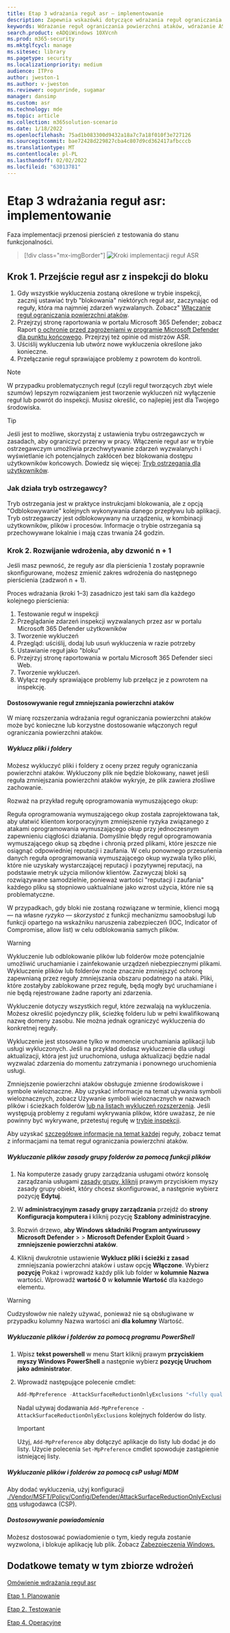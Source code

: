 ```yaml
---
title: Etap 3 wdrażania reguł asr — implementowanie
description: Zapewnia wskazówki dotyczące wdrażania reguł ograniczania powierzchni ataków.
keywords: Wdrażanie reguł ograniczania powierzchni ataków, wdrażanie ASR, włączanie reguł asr, konfigurowanie funkcji asr, systemu ochrony przed nieuprawnianiem hosta, reguł ochrony, reguł ochrony przed wykorzystywaniem luk, ochrony przed wykorzystywaniem, regułami wykorzystania luk, regułami zapobiegania powstawaniu przed wirusami, program Microsoft Defender for Endpoint, konfigurowanie reguł asr
search.product: eADQiWindows 10XVcnh
ms.prod: m365-security
ms.mktglfcycl: manage
ms.sitesec: library
ms.pagetype: security
ms.localizationpriority: medium
audience: ITPro
author: jweston-1
ms.author: v-jweston
ms.reviewer: oogunrinde, sugamar
manager: dansimp
ms.custom: asr
ms.technology: mde
ms.topic: article
ms.collection: m365solution-scenario
ms.date: 1/18/2022
ms.openlocfilehash: 75ad1b083300d9432a18a7c7a18f010f3e727126
ms.sourcegitcommit: bae72428d229827cba4c807d9cd362417afbcccb
ms.translationtype: MT
ms.contentlocale: pl-PL
ms.lasthandoff: 02/02/2022
ms.locfileid: "63013781"
---
```

# <a name="asr-rules-deployment-phase-3-implement"></a>Etap 3 wdrażania reguł asr: implementowanie

Faza implementacji przenosi pierścień z testowania do stanu funkcjonalności.

> [!div class="mx-imgBorder"]
> ![Kroki implementacji reguł ASR](images/asr-rules-implementation-steps.png)

## <a name="step-1-transition-asr-rules-from-audit-to-block"></a>Krok 1. Przejście reguł asr z inspekcji do bloku

1. Gdy wszystkie wykluczenia zostaną określone w trybie inspekcji, zacznij ustawiać tryb "blokowania" niektórych reguł asr, zaczynając od reguły, która ma najmniej zdarzeń wyzwalanych. Zobacz" [Włączanie reguł ograniczania powierzchni ataków](enable-attack-surface-reduction.md).
2. Przejrzyj stronę raportowania w portalu Microsoft 365 Defender; zobacz Raport [o ochronie przed zagrożeniami w programie Microsoft Defender dla punktu końcowego](threat-protection-reports.md). Przejrzyj też opinie od mistrzów ASR.
3. Uściślij wykluczenia lub utwórz nowe wykluczenia określone jako konieczne.
4. Przełączanie reguł sprawiające problemy z powrotem do kontroli.

  >[!Note]
  >W przypadku problematycznych reguł (czyli reguł tworzących zbyt wiele szumów) lepszym rozwiązaniem jest tworzenie wykluczeń niż wyłączenie reguł lub powrót do inspekcji. Musisz określić, co najlepiej jest dla Twojego środowiska.

  >[!Tip]
  >Jeśli jest to możliwe, skorzystaj z ustawienia trybu ostrzegawczych w zasadach, aby ograniczyć przerwy w pracy. Włączenie reguł asr w trybie ostrzegawczym umożliwia przechwytywanie zdarzeń wyzwalanych i wyświetlanie ich potencjalnych zakłóceń bez blokowania dostępu użytkowników końcowych. Dowiedz się więcej: [Tryb ostrzegania dla użytkowników](attack-surface-reduction.md#warn-mode-for-users).

### <a name="how-does-warn-mode-work"></a>Jak działa tryb ostrzegawcy?

Tryb ostrzegania jest w praktyce instrukcjami blokowania, ale z opcją "Odblokowywanie" kolejnych wykonywania danego przepływu lub aplikacji. Tryb ostrzegawczy jest odblokowywany na urządzeniu, w kombinacji użytkowników, plików i procesów. Informacje o trybie ostrzegania są przechowywane lokalnie i mają czas trwania 24 godzin.

### <a name="step-2-expand-deployment-to-ring-n--1"></a>Krok 2. Rozwijanie wdrożenia, aby dzwonić n + 1

Jeśli masz pewność, że reguły asr dla pierścienia 1 zostały poprawnie skonfigurowane, możesz zmienić zakres wdrożenia do następnego pierścienia (zadzwoń n + 1).

Proces wdrażania (kroki 1–3) zasadniczo jest taki sam dla każdego kolejnego pierścienia:

1. Testowanie reguł w inspekcji
2. Przeglądanie zdarzeń inspekcji wyzwalanych przez asr w portalu Microsoft 365 Defender użytkowników
3. Tworzenie wykluczeń
4. Przegląd: uściślij, dodaj lub usuń wykluczenia w razie potrzeby
5. Ustawianie reguł jako "bloku"
6. Przejrzyj stronę raportowania w portalu Microsoft 365 Defender sieci Web.
7. Tworzenie wykluczeń.
8. Wyłącz reguły sprawiające problemy lub przełącz je z powrotem na inspekcję.

#### <a name="customize-attack-surface-reduction-rules"></a>Dostosowywanie reguł zmniejszania powierzchni ataków

W miarę rozszerzania wdrażania reguł ograniczania powierzchni ataków może być konieczne lub korzystne dostosowanie włączonych reguł ograniczania powierzchni ataków.

##### <a name="exclude-files-and-folders"></a>Wyklucz pliki i foldery

Możesz wykluczyć pliki i foldery z oceny przez reguły ograniczania powierzchni ataków. Wykluczony plik nie będzie blokowany, nawet jeśli reguła zmniejszania powierzchni ataków wykryje, że plik zawiera złośliwe zachowanie.

Rozważ na przykład regułę oprogramowania wymuszającego okup:

Reguła oprogramowania wymuszającego okup została zaprojektowana tak, aby ułatwić klientom korporacyjnym zmniejszenie ryzyka związanego z atakami oprogramowania wymuszającego okup przy jednoczesnym zapewnieniu ciągłości działania. Domyślnie błędy reguł oprogramowania wymuszającego okup są zbędne i chronią przed plikami, które jeszcze nie osiągnąć odpowiedniej reputacji i zaufania. W celu ponownego przesuńenia danych reguła oprogramowania wymuszającego okup wyzwala tylko pliki, które nie uzyskały wystarczającej reputacji i pozytywnej reputacji, na podstawie metryk użycia milionów klientów. Zazwyczaj bloki są rozwiązywane samodzielnie, ponieważ wartości "reputacji i zaufania" każdego pliku są stopniowo uaktualniane jako wzrost użycia, które nie są problematyczne.

W przypadkach, gdy bloki nie zostaną rozwiązane w terminie, klienci mogą — na własne _ryzyko — skorzystać_ z funkcji mechanizmu samoobsługi lub funkcji opartego na wskaźniku naruszenia zabezpieczeń (IOC, Indicator of Compromise, allow list) w celu odblokowania samych plików.

> [!WARNING]
> Wykluczenie lub odblokowanie plików lub folderów może potencjalnie umożliwić uruchamianie i zainfekowanie urządzeń niebezpiecznymi plikami. Wykluczenie plików lub folderów może znacznie zmniejszyć ochronę zapewnianą przez reguły zmniejszania obszaru podatnego na ataki. Pliki, które zostałyby zablokowane przez regułę, będą mogły być uruchamiane i nie będą rejestrowane żadne raporty ani zdarzenia.

Wykluczenie dotyczy wszystkich reguł, które zezwalają na wykluczenia. Możesz określić pojedynczy plik, ścieżkę folderu lub w pełni kwalifikowaną nazwę domeny zasobu. Nie można jednak ograniczyć wykluczenia do konkretnej reguły.

Wykluczenie jest stosowane tylko w momencie uruchamiania aplikacji lub usługi wykluczonych. Jeśli na przykład dodasz wykluczenie dla usługi aktualizacji, która jest już uruchomiona, usługa aktualizacji będzie nadal wyzwalać zdarzenia do momentu zatrzymania i ponownego uruchomienia usługi.

Zmniejszenie powierzchni ataków obsługuje zmienne środowiskowe i symbole wieloznaczne. Aby uzyskać informacje na temat używania symboli wieloznacznych, zobacz Używanie symboli wieloznacznych w nazwach plików i ścieżkach folderów [lub na listach wykluczeń rozszerzenia](configure-extension-file-exclusions-microsoft-defender-antivirus.md#use-wildcards-in-the-file-name-and-folder-path-or-extension-exclusion-lists).
Jeśli występują problemy z regułami wykrywania plików, które uważasz, że nie powinny być wykrywane, przetestuj regułę w [trybie inspekcji](evaluate-attack-surface-reduction.md).

Aby uzyskać [szczegółowe informacje na temat każdej](attack-surface-reduction-rules-reference.md) reguły, zobacz temat z informacjami na temat reguł ograniczania powierzchni ataków.

##### <a name="use-group-policy-to-exclude-files-and-folders"></a>Wykluczanie plików zasady grupy folderów za pomocą funkcji plików

1. Na komputerze zasady grupy zarządzania usługami otwórz konsolę zarządzania usługami [zasady grupy, kliknij](https://technet.microsoft.com/library/cc731212.aspx) prawym przyciskiem myszy zasady grupy obiekt, który chcesz skonfigurować, a następnie wybierz pozycję **Edytuj**.

2. W **administracyjnym zasady grupy zarządzania** przejdź do **strony Konfiguracja komputera i** kliknij pozycję **Szablony administracyjne**.

3. Rozwiń drzewo, **aby Windows składniki Program antywirusowy Microsoft Defender** \>  \> **Microsoft Defender Exploit Guard** \> **zmniejszenie powierzchni ataków**.

4. Kliknij dwukrotnie ustawienie **Wyklucz pliki i ścieżki z zasad** zmniejszania powierzchni ataków i ustaw opcję **Włączone**. Wybierz **pozycję** Pokaż i wprowadź każdy plik lub folder w **kolumnie Nazwa** wartości. Wprowadź **wartość 0** w **kolumnie Wartość** dla każdego elementu.

> [!WARNING]
> Cudzysłowów nie należy używać, ponieważ nie są obsługiwane  w przypadku kolumny Nazwa wartości ani **dla kolumny** Wartość.

##### <a name="use-powershell-to-exclude-files-and-folders"></a>Wykluczanie plików i folderów za pomocą programu PowerShell

1. Wpisz **tekst powershell** w menu Start kliknij prawym **przyciskiem myszy Windows PowerShell** a następnie wybierz **pozycję Uruchom jako administrator**.

2. Wprowadź następujące polecenie cmdlet:

    ```PowerShell
    Add-MpPreference -AttackSurfaceReductionOnlyExclusions "<fully qualified path or resource>"
    ```

    Nadal używaj dodawania `Add-MpPreference -AttackSurfaceReductionOnlyExclusions` kolejnych folderów do listy.

    > [!IMPORTANT]
    > Użyj, `Add-MpPreference` aby dołączyć aplikacje do listy lub dodać je do listy. Użycie polecenia `Set-MpPreference` cmdlet spowoduje zastąpienie istniejącej listy.

##### <a name="use-mdm-csps-to-exclude-files-and-folders"></a>Wykluczanie plików i folderów za pomocą csP usługi MDM

Aby dodać wykluczenia, użyj konfiguracji [./Vendor/MSFT/Policy/Config/Defender/AttackSurfaceReductionOnlyExclusions](/windows/client-management/mdm/policy-csp-defender#defender-attacksurfacereductiononlyexclusions) usługodawca (CSP).

##### <a name="customize-the-notification"></a>Dostosowywanie powiadomienia

Możesz dostosować powiadomienie o tym, kiedy reguła zostanie wyzwolona, i blokuje aplikację lub plik. Zobacz [Zabezpieczenia Windows.](/windows/security/threat-protection/windows-defender-security-center/windows-defender-security-center#customize-notifications-from-the-windows-defender-security-center)

## <a name="additional-topics-in-this-deployment-collection"></a>Dodatkowe tematy w tym zbiorze wdrożeń

[Omówienie wdrażania reguł asr](attack-surface-reduction-rules-deployment.md)

[Etap 1. Planowanie](attack-surface-reduction-rules-deployment-phase-1.md)

[Etap 2. Testowanie](attack-surface-reduction-rules-deployment-phase-2.md)

[Etap 4. Operacyjne](attack-surface-reduction-rules-deployment-phase-4.md)

